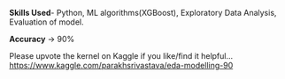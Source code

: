 **Skills Used**- Python, ML algorithms(XGBoost), Exploratory Data Analysis, Evaluation of model.

**Accuracy** -> 90%

Please upvote the kernel on Kaggle if you like/find it helpful...<br>
https://www.kaggle.com/parakhsrivastava/eda-modelling-90
